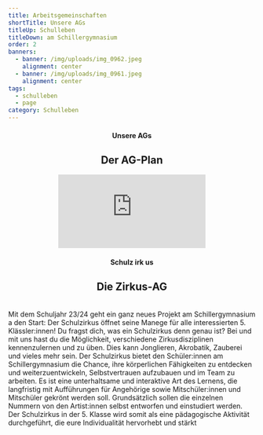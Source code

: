 ```yaml
---
title: Arbeitsgemeinschaften
shortTitle: Unsere AGs
titleUp: Schulleben
titleDown: am Schillergymnasium
order: 2
banners:
  - banner: /img/uploads/img_0962.jpeg
    alignment: center
  - banner: /img/uploads/img_0961.jpeg
    alignment: center
tags:
  - schulleben
  - page
category: Schulleben
---
```

<center><div class="title"><h4>Unsere AGs</h4><h2>Der AG-Plan</h2></div></center>

<center><iframe class="embet component" src="https://ms-digital.taskcards.app/#/board/1359b52e-9f7f-411a-bb0f-c7e750293945/view" title="Embet" frameborder="0"></iframe></center>

<center><div class="title"><h4>Schulz irk us</h4><h2>Die Zirkus-AG</h2></div></center>

\
Mit dem Schuljahr 23/24 geht ein ganz neues Projekt am Schillergymnasium a den Start: Der Schulzirkus öffnet seine Manege für alle interessierten 5. Klässler:innen! Du fragst dich, was ein Schulzirkus denn genau ist? Bei und mit uns hast du die Möglichkeit, verschiedene Zirkusdisziplinen kennenzulernen und zu üben. Dies kann Jonglieren, Akrobatik, Zauberei und vieles mehr sein. Der Schulzirkus bietet den Schüler:innen am Schillergymnasium die Chance, ihre körperlichen Fähigkeiten zu entdecken und weiterzuentwickeln, Selbstvertrauen aufzubauen und im Team zu arbeiten. Es ist eine unterhaltsame und interaktive Art des Lernens, die langfristig mit Aufführungen für Angehörige sowie Mitschüler:innen und Mitschüler gekrönt werden soll. Grundsätzlich sollen die einzelnen Nummern von den Artist:innen selbst entworfen und einstudiert werden. Der Schulzirkus in der 5. Klasse wird somit als eine pädagogische Aktivität durchgeführt, die eure Individualität hervorhebt und stärkt